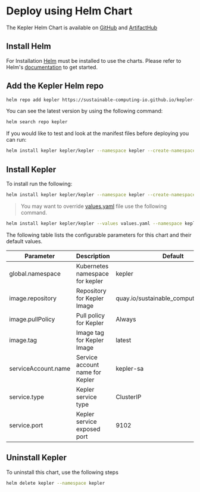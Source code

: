 # Deploy using Helm Chart

The Kepler Helm Chart is available on [GitHub](https://github.com/sustainable-computing-io/kepler-helm-chart/tree/main) and [ArtifactHub](https://artifacthub.io/packages/helm/kepler/kepler)

## Install Helm

For Installation [Helm](https://helm.sh) must be installed to use the charts.
Please refer to Helm's [documentation](https://helm.sh/docs/) to get started.

## Add the Kepler Helm repo

```bash
helm repo add kepler https://sustainable-computing-io.github.io/kepler-helm-chart
```

You can see the latest version by using the following command:

```bash
helm search repo kepler
```

If you would like to test and look at the manifest files before deploying you can run:

```bash
helm install kepler kepler/kepler --namespace kepler --create-namespace --dry-run --devel
```

## Install Kepler

To install run the following:

```bash
helm install kepler kepler/kepler --namespace kepler --create-namespace
```

>You may want to override [values.yaml](https://github.com/sustainable-computing-io/kepler-helm-chart/blob/main/chart/kepler/values.yaml) file use the following command.

```bash
helm install kepler kepler/kepler --values values.yaml --namespace kepler --create-namespace
```

The following table lists the configurable parameters for this chart and their default values.

Parameter|Description| Default
---|---|---
global.namespace| Kubernetes namespace for kepler |kepler
image.repository|Repository for Kepler Image| quay.io/sustainable\_computing\_io/kepler
image.pullPolicy|Pull policy for Kepler|Always
image.tag|Image tag for Kepler Image |latest
serviceAccount.name|Service account name for Kepler|kepler-sa
service.type|Kepler service type|ClusterIP
service.port|Kepler service exposed port|9102

## Uninstall Kepler

To uninstall this chart, use the following steps

```bash
helm delete kepler --namespace kepler
```
